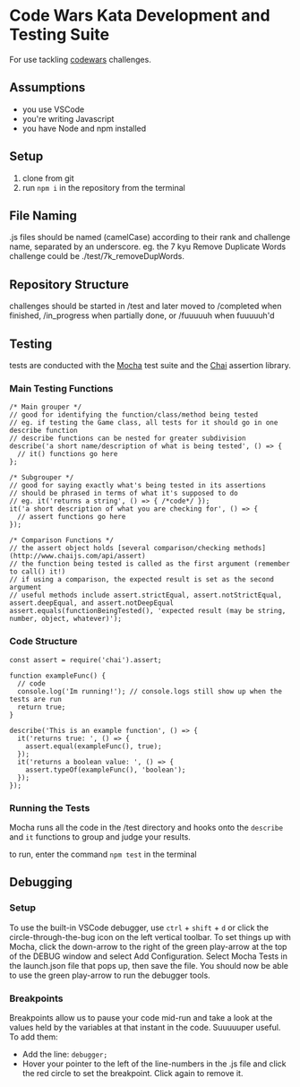 # Code Wars Kata Development and Testing Suite
For use tackling [codewars](https://www.codewars.com/) challenges.

## Assumptions
- you use VSCode
- you're writing Javascript
- you have Node and npm installed

## Setup
1. clone from git
2. run `npm i` in the repository from the terminal

## File Naming
.js files should be named (camelCase) according to their rank and challenge name, separated by an underscore. eg. the 7 kyu Remove Duplicate Words challenge could be ./test/7k_removeDupWords.

## Repository Structure
challenges should be started in /test and later moved to /completed when finished, /in_progress when partially done, or /fuuuuuh when fuuuuuh'd

## Testing
tests are conducted with the [Mocha](https://mochajs.org/api/mocha) test suite and the [Chai](http://www.chaijs.com/api/assert/) assertion library. 

### Main Testing Functions
```
/* Main grouper */
// good for identifying the function/class/method being tested
// eg. if testing the Game class, all tests for it should go in one describe function
// describe functions can be nested for greater subdivision
describe('a short name/description of what is being tested', () => {
  // it() functions go here
};

/* Subgrouper */
// good for saying exactly what's being tested in its assertions
// should be phrased in terms of what it's supposed to do
// eg. it('returns a string', () => { /*code*/ });
it('a short description of what you are checking for', () => {
  // assert functions go here
});

/* Comparison Functions */
// the assert object holds [several comparison/checking methods](http://www.chaijs.com/api/assert)
// the function being tested is called as the first argument (remember to call() it!)
// if using a comparison, the expected result is set as the second argument
// useful methods include assert.strictEqual, assert.notStrictEqual, assert.deepEqual, and assert.notDeepEqual
assert.equals(functionBeingTested(), 'expected result (may be string, number, object, whatever)');
```

### Code Structure
```
const assert = require('chai').assert;

function exampleFunc() {
  // code
  console.log('Im running!'); // console.logs still show up when the tests are run
  return true;
}

describe('This is an example function', () => {
  it('returns true: ', () => {
    assert.equal(exampleFunc(), true);
  });
  it('returns a boolean value: ', () => {
    assert.typeOf(exampleFunc(), 'boolean');
  });
});
```

### Running the Tests
Mocha runs all the code in the /test directory and hooks onto the `describe` and `it` functions to group and judge your results. 

to run, enter the command `npm test` in the terminal

## Debugging
### Setup
To use the built-in VSCode debugger, use `ctrl` + `shift` + `d` or click the circle\-through-the-bug icon on the left vertical toolbar. To set things up with Mocha, click the down-arrow to the right of the green play-arrow at the top of the DEBUG window and select Add Configuration. Select Mocha Tests in the launch.json file that pops up, then save the file. You should now be able to use the green play-arrow to run the debugger tools.
### Breakpoints
Breakpoints allow us to pause your code mid-run and take a look at the values held by the variables at that instant in the code. Suuuuuper useful.
To add them:
- Add the line: `debugger;`
- Hover your pointer to the left of the line-numbers in the .js file and click the red circle to set the breakpoint. Click again to remove it.